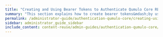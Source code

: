 ```yaml
---
title: "Creating and Using Bearer Tokens to Authenticate Qumulo Core REST API Calls"
summary: "This section explains how to create bearer tokens&mdash;by using the REST API or the Qumulo Core Web UI&mdash;to authenticate Qumulo Core REST API calls."
permalink: /administrator-guide/authentication-qumulo-core/creating-using-bearer-tokens-to-authenticate-qumulo-rest-api-calls.html
sidebar: administrator_guide_sidebar
include_content: content-reuse/admin-guides/authentication-qumulo-core/creating-using-bearer-tokens-to-authenticate-qumulo-rest-api-calls.md
---
```

